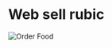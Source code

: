 # Web sell rubic
![Order Food](https://user-images.githubusercontent.com/72095551/111169721-cdab0e80-85d5-11eb-8c53-4361a3ca41e4.jpg)

 

  

